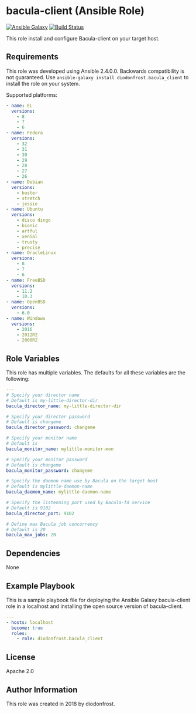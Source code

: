 # bacula-client (Ansible Role)

[![Ansible Galaxy](https://img.shields.io/badge/galaxy-diodonfrost.bacula_client-660198.svg)](https://galaxy.ansible.com/diodonfrost/bacula_client)
[![Build Status](https://travis-ci.com/diodonfrost/ansible-role-bacula-client.svg?branch=master)](https://travis-ci.com/diodonfrost/ansible-role-bacula-client)

This role install and configure Bacula-client on your target host.

## Requirements

This role was developed using Ansible 2.4.0.0. Backwards compatibility is not guaranteed.
Use `ansible-galaxy install diodonfrost.bacula_client` to install the role on your system.

Supported platforms:

```yaml
- name: EL
  versions:
    - 8
    - 7
    - 6
- name: Fedora
  versions:
    - 32
    - 31
    - 30
    - 29
    - 28
    - 27
    - 26
- name: Debian
  versions:
    - buster
    - stretch
    - jessie
- name: Ubuntu
  versions:
    - disco dingo
    - bionic
    - artful
    - xenial
    - trusty
    - precise
- name: OracleLinux
  versions:
    - 8
    - 7
    - 6
- name: FreeBSD
  versions:
    - 11.2
    - 10.3
- name: OpenBSD
  versions:
    - 6.0
- name: Windows
  versions:
    - 2016
    - 2012R2
    - 2008R2
```

## Role Variables

This role has multiple variables. The defaults for all these variables are the following:

```yaml
---
# Specify your director name
# Default is my-little-director-dir
bacula_director_name: my-little-director-dir

# Specify your director password
# Default is changeme
bacula_director_password: changeme

# Specify your monitor name
# Default is
bacula_monitor_name: mylittle-monitor-mon

# Specify your monitor password
# Default is changeme
bacula_monitor_password: changeme

# Specify the daemon name use by Bacula on the target host
# Default is mylittle-daemon-name
bacula_daemon_name: mylittle-daemon-name

# Specify the listenning port used by Bacula-fd service
# Default is 9102
bacula_director_port: 9102

# Define max Bacula job concurrency
# Default is 20
bacula_max_jobs: 20
```

## Dependencies

None

## Example Playbook

This is a sample playbook file for deploying the Ansible Galaxy bacula-client role in a localhost and installing the open source version of bacula-client.

```yaml
---
- hosts: localhost
  become: true
  roles:
    - role: diodonfrost.bacula_client
```

## License

Apache 2.0

## Author Information

This role was created in 2018 by diodonfrost.

